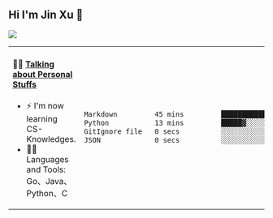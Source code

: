 
## Hi I'm Jin Xu 👋
![](https://komarev.com/ghpvc/?username=jiayouxujin&color=brightgreen&label=PROFILE+VIEWS)



<table align="center">
<tr>
<td valign="top" width="60%">

#### 🏋️‍♀️ <a href="https://github.com/jiayouxujin" target="_blank">Talking about Personal Stuffs</a>
<!-- recent_releases starts -->

- ⚡  I'm now learning CS-Knowledges.  
- 🏊‍♂️ Languages and Tools: Go、Java、Python、C
<!-- recent_releases ends -->
</td>
<td>
 
<!--START_SECTION:waka-->

```txt
Markdown         45 mins         ███████████████████▒░░░░░   77.50 %
Python           13 mins         █████▓░░░░░░░░░░░░░░░░░░░   22.20 %
GitIgnore file   0 secs          ░░░░░░░░░░░░░░░░░░░░░░░░░   00.20 %
JSON             0 secs          ░░░░░░░░░░░░░░░░░░░░░░░░░   00.10 %
```

<!--END_SECTION:waka-->
 
</td>
</tr>
</table>





